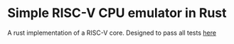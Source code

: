 # Simple RISC-V CPU emulator in Rust

A rust implementation of a RISC-V core. Designed to pass all tests [here](https://www.github.com/riscv/riscv-tests)
